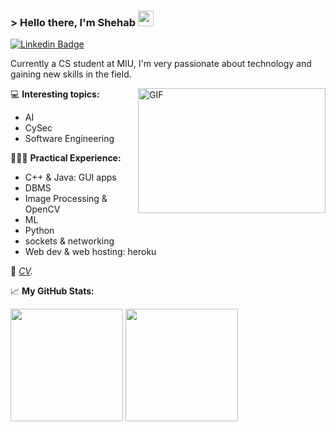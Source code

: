 ### &gt; Hello there, I'm Shehab <img src="https://media.giphy.com/media/hvRJCLFzcasrR4ia7z/giphy.gif" width="25">

[![Linkedin Badge](https://img.shields.io/badge/-LinkedIn-0e76a8?style=flat-square&logo=Linkedin&logoColor=white)](http://www.linkedin.com/in/shehabsadek1)

<p>
Currently a CS student at MIU, I'm very passionate about technology and gaining new skills in the field.
</p>

<img align="right" alt="GIF" src="https://github.com/Gapur/Gapur/blob/main/assets/coding.gif?raw=true" width="300" height="200" />

💻 **Interesting topics:**
<p>

* AI
* CySec
* Software Engineering

</p>

👨🏼‍💻 **Practical Experience:**
<p>

* C++ & Java: GUI apps
* DBMS
* Image Processing & OpenCV
* ML
* Python
* sockets & networking
* Web dev & web hosting: heroku


</p>

📝 *[CV](https://drive.google.com/file/d/1Ycc9tCDQChD3JuAvUAzmmYi9Ph6TuS9b/view).*


📈 **My GitHub Stats:**
<p>
<img height="180em" src="https://github-readme-stats.vercel.app/api?username=ShehabSadek&show_icons=true&hide_border=true&&count_private=true&include_all_commits=true" />
<img height="180em" src="https://github-readme-stats.vercel.app/api/top-langs/?username=ShehabSadek&exclude_repo=KNN-Image-Classification&show_icons=true&hide_border=true&layout=compact&langs_count=8"/>
</p>
